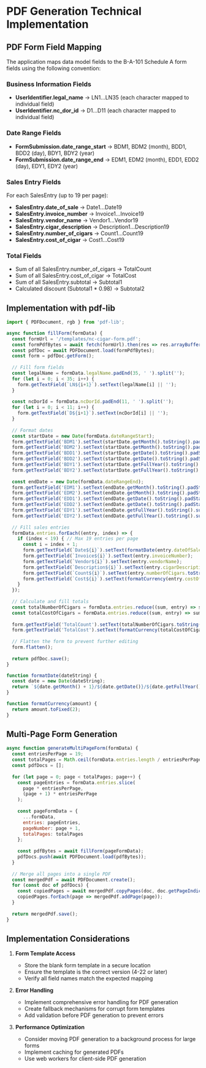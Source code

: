# PDF Generation Technical Implementation

## PDF Form Field Mapping

The application maps data model fields to the B-A-101 Schedule A form fields using the following convention:

### Business Information Fields
- **UserIdentifier.legal_name** → LN1...LN35 (each character mapped to individual field)
- **UserIdentifier.nc_dor_id** → D1...D11 (each character mapped to individual field)

### Date Range Fields
- **FormSubmission.date_range_start** → BDM1, BDM2 (month), BDD1, BDD2 (day), BDY1, BDY2 (year)
- **FormSubmission.date_range_end** → EDM1, EDM2 (month), EDD1, EDD2 (day), EDY1, EDY2 (year)

### Sales Entry Fields
For each SalesEntry (up to 19 per page):
- **SalesEntry.date_of_sale** → Date1...Date19 
- **SalesEntry.invoice_number** → Invoice1...Invoice19
- **SalesEntry.vendor_name** → Vendor1...Vendor19
- **SalesEntry.cigar_description** → Description1...Description19
- **SalesEntry.number_of_cigars** → Count1...Count19
- **SalesEntry.cost_of_cigar** → Cost1...Cost19

### Total Fields
- Sum of all SalesEntry.number_of_cigars → TotalCount
- Sum of all SalesEntry.cost_of_cigar → TotalCost
- Sum of all SalesEntry.subtotal → Subtotal1
- Calculated discount (Subtotal1 * 0.98) → Subtotal2

## Implementation with pdf-lib

```javascript
import { PDFDocument, rgb } from 'pdf-lib';

async function fillForm(formData) {
  const formUrl = '/templates/nc-cigar-form.pdf';
  const formPdfBytes = await fetch(formUrl).then(res => res.arrayBuffer());
  const pdfDoc = await PDFDocument.load(formPdfBytes);
  const form = pdfDoc.getForm();
  
  // Fill form fields
  const legalName = formData.legalName.padEnd(35, ' ').split('');
  for (let i = 0; i < 35; i++) {
    form.getTextField(`LN${i+1}`).setText(legalName[i] || '');
  }
  
  const ncDorId = formData.ncDorId.padEnd(11, ' ').split('');
  for (let i = 0; i < 11; i++) {
    form.getTextField(`D${i+1}`).setText(ncDorId[i] || '');
  }
  
  // Format dates
  const startDate = new Date(formData.dateRangeStart);
  form.getTextField('BDM1').setText(startDate.getMonth().toString().padStart(2, '0')[0]);
  form.getTextField('BDM2').setText(startDate.getMonth().toString().padStart(2, '0')[1]);
  form.getTextField('BDD1').setText(startDate.getDate().toString().padStart(2, '0')[0]);
  form.getTextField('BDD2').setText(startDate.getDate().toString().padStart(2, '0')[1]);
  form.getTextField('BDY1').setText(startDate.getFullYear().toString().substr(2)[0]);
  form.getTextField('BDY2').setText(startDate.getFullYear().toString().substr(2)[1]);
  
  const endDate = new Date(formData.dateRangeEnd);
  form.getTextField('EDM1').setText(endDate.getMonth().toString().padStart(2, '0')[0]);
  form.getTextField('EDM2').setText(endDate.getMonth().toString().padStart(2, '0')[1]);
  form.getTextField('EDD1').setText(endDate.getDate().toString().padStart(2, '0')[0]);
  form.getTextField('EDD2').setText(endDate.getDate().toString().padStart(2, '0')[1]);
  form.getTextField('EDY1').setText(endDate.getFullYear().toString().substr(2)[0]);
  form.getTextField('EDY2').setText(endDate.getFullYear().toString().substr(2)[1]);
  
  // Fill sales entries
  formData.entries.forEach((entry, index) => {
    if (index < 19) { // Max 19 entries per page
      const i = index + 1;
      form.getTextField(`Date${i}`).setText(formatDate(entry.dateOfSale));
      form.getTextField(`Invoice${i}`).setText(entry.invoiceNumber);
      form.getTextField(`Vendor${i}`).setText(entry.vendorName);
      form.getTextField(`Description${i}`).setText(entry.cigarDescription);
      form.getTextField(`Count${i}`).setText(entry.numberOfCigars.toString());
      form.getTextField(`Cost${i}`).setText(formatCurrency(entry.costOfCigar));
    }
  });
  
  // Calculate and fill totals
  const totalNumberOfCigars = formData.entries.reduce((sum, entry) => sum + entry.numberOfCigars, 0);
  const totalCostOfCigars = formData.entries.reduce((sum, entry) => sum + entry.costOfCigar, 0);
  
  form.getTextField('TotalCount').setText(totalNumberOfCigars.toString());
  form.getTextField('TotalCost').setText(formatCurrency(totalCostOfCigars));
  
  // Flatten the form to prevent further editing
  form.flatten();
  
  return pdfDoc.save();
}

function formatDate(dateString) {
  const date = new Date(dateString);
  return `${date.getMonth() + 1}/${date.getDate()}/${date.getFullYear().toString().substr(2)}`;
}

function formatCurrency(amount) {
  return amount.toFixed(2);
}
```

## Multi-Page Form Generation

```javascript
async function generateMultiPageForm(formData) {
  const entriesPerPage = 19;
  const totalPages = Math.ceil(formData.entries.length / entriesPerPage);
  const pdfDocs = [];
  
  for (let page = 0; page < totalPages; page++) {
    const pageEntries = formData.entries.slice(
      page * entriesPerPage, 
      (page + 1) * entriesPerPage
    );
    
    const pageFormData = {
      ...formData,
      entries: pageEntries,
      pageNumber: page + 1,
      totalPages: totalPages
    };
    
    const pdfBytes = await fillForm(pageFormData);
    pdfDocs.push(await PDFDocument.load(pdfBytes));
  }
  
  // Merge all pages into a single PDF
  const mergedPdf = await PDFDocument.create();
  for (const doc of pdfDocs) {
    const copiedPages = await mergedPdf.copyPages(doc, doc.getPageIndices());
    copiedPages.forEach(page => mergedPdf.addPage(page));
  }
  
  return mergedPdf.save();
}
```

## Implementation Considerations

1. **Form Template Access**
   - Store the blank form template in a secure location
   - Ensure the template is the correct version (4-22 or later)
   - Verify all field names match the expected mapping

2. **Error Handling**
   - Implement comprehensive error handling for PDF generation
   - Create fallback mechanisms for corrupt form templates
   - Add validation before PDF generation to prevent errors

3. **Performance Optimization**
   - Consider moving PDF generation to a background process for large forms
   - Implement caching for generated PDFs
   - Use web workers for client-side PDF generation
